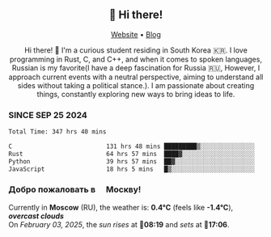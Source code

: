 <h2 align="center">👋 Hi there!</h2>
<p align="center">
  <a href="https://urdekcah.ru">Website</a> •
  <a href="https://urdekcah.blog">Blog</a>
</p>

<p align="center">
  Hi there! 👋 I'm a curious student residing in South Korea 🇰🇷. I love programming in Rust, C, and C++, and when it comes to spoken languages, Russian is my favorite(I have a deep fascination for Russia 🇷🇺, However, I approach current events with a neutral perspective, aiming to understand all sides without taking a political stance.). I am passionate about creating things, constantly exploring new ways to bring ideas to life.
</p>

### SINCE SEP 25 2024
<!--START_SECTION:waka-->
<!--LAST_WAKA_UPDATE:2025-02-02 18:26:56-->
```txt
Total Time: 347 hrs 40 mins

C                          131 hrs 48 mins █████████▒░░░░░░░░░░░░░░░   36.90 %
Rust                       64 hrs 57 mins  ████▓░░░░░░░░░░░░░░░░░░░░   18.19 %
Python                     39 hrs 57 mins  ██▓░░░░░░░░░░░░░░░░░░░░░░   11.19 %
JavaScript                 18 hrs 5 mins   █▒░░░░░░░░░░░░░░░░░░░░░░░   05.07 %
```
<!--END_SECTION:waka-->

<h3>Добро пожаловать в <img src="https://cdn-icons-png.flaticon.com/512/197/197408.png" width="13"/> Москву!</h3>

<!--START_SECTION:weather:moscow-->
<!--LAST_WEATHER_UPDATE:2025-02-03 15:21:54-->
Currently in **Moscow** (RU), the weather is: **0.4°C** (feels like **-1.4°C**), ***overcast clouds***<br/>
On *February 03, 2025*, the *sun rises* at 🌅**08:19** and *sets* at 🌇**17:06**.
<!--END_SECTION:weather-->

